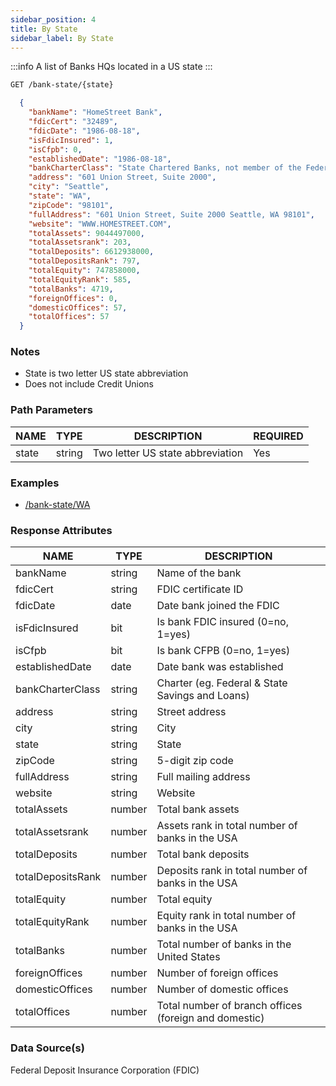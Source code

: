 ```yaml
---
sidebar_position: 4
title: By State
sidebar_label: By State
---
```



:::info
A list of Banks HQs located in a US state
:::

```bash title="HTTP REQUEST"
GET /bank-state/{state}
```



```json title="RESPONSE"
  {
    "bankName": "HomeStreet Bank",
    "fdicCert": "32489",
    "fdicDate": "1986-08-18",
    "isFdicInsured": 1,
    "isCfpb": 0,
    "establishedDate": "1986-08-18",
    "bankCharterClass": "State Chartered Banks, not member of the Federal Reserve System (FRS)",
    "address": "601 Union Street, Suite 2000",
    "city": "Seattle",
    "state": "WA",
    "zipCode": "98101",
    "fullAddress": "601 Union Street, Suite 2000 Seattle, WA 98101",
    "website": "WWW.HOMESTREET.COM",
    "totalAssets": 9044497000,
    "totalAssetsrank": 203,
    "totalDeposits": 6612938000,
    "totalDepositsRank": 797,
    "totalEquity": 747858000,
    "totalEquityRank": 585,
    "totalBanks": 4719,
    "foreignOffices": 0,
    "domesticOffices": 57,
    "totalOffices": 57
  }
```


### Notes

- State is two letter US state abbreviation
- Does not include Credit Unions



### Path Parameters

 | NAME        | TYPE   | DESCRIPTION                                                      | REQUIRED |
| ---------- | ------ | ---------------------------------------------------------------- | ------ |
| state | string |  Two letter US state abbreviation                                    | Yes |


### Examples

- [/bank-state/WA](/)

### Response Attributes

| NAME        | TYPE   | DESCRIPTION                                                      |
| ---------- | ------ | ---------------------------------------------------------------- |
 | bankName | string | Name of the bank | 
 | fdicCert | string | FDIC certificate ID | 
 | fdicDate | date | Date bank joined the FDIC | 
 | isFdicInsured | bit | Is bank FDIC insured (0=no, 1=yes) | 
 | isCfpb | bit | Is bank CFPB (0=no, 1=yes) | 
 | establishedDate | date | Date bank was established | 
 | bankCharterClass | string | Charter (eg. Federal & State Savings and Loans) | 
 | address | string | Street address | 
 | city | string | City | 
 | state | string | State | 
 | zipCode | string | 5-digit zip code | 
 | fullAddress | string | Full mailing address | 
 | website | string | Website | 
 | totalAssets | number | Total bank assets | 
 | totalAssetsrank | number | Assets rank in total number of banks in the USA | 
 | totalDeposits | number | Total bank deposits | 
 | totalDepositsRank | number | Deposits rank in total number of banks in the USA | 
 | totalEquity | number | Total equity | 
 | totalEquityRank | number | Equity rank in total number of banks in the USA | 
 | totalBanks | number | Total number of banks in the United States | 
 | foreignOffices | number | Number of foreign offices | 
 | domesticOffices | number | Number of domestic offices | 
 | totalOffices | number | Total number of branch offices (foreign and domestic) | 


### Data Source(s)

Federal Deposit Insurance Corporation (FDIC)